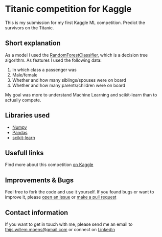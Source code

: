 # Titanic competition for Kaggle

This is my submission for my first Kaggle ML competition. Predict the survivors on the Titanic.

## Short explanation
As a model I used the [RandomForestClassifier](https://scikit-learn.org/stable/modules/generated/sklearn.ensemble.RandomForestClassifier.html), which is a decision tree algorithm. As features I used the following data:
1. In which class a passenger was
2. Male/female
3. Whether and how many siblings/spouses were on board
4. Whether and how many parents/children were on board

My goal was more to understand Machine Learning and scikit-learn than to actually compete.

## Libraries used
- [Numpy](https://numpy.org/)
- [Pandas](https://pandas.pydata.org/)
- [scikit-learn](https://scikit-learn.org/)

## Usefull links
Find more about this competition [on Kaggle](https://www.kaggle.com/competitions/titanic)

## Improvements & Bugs
Feel free to fork the code and use it yourself. If you found bugs or want to improve it, please [open an issue](https://github.com/thijsjmoens/titanic_kaggle_competition/issues) or [make a pull request](https://github.com/thijsjmoens/titanic_kaggle_competition/pulls)

## Contact information
If you want to get in touch with me, please send me an email to [thijs.willem.moens@gmail.com](mailto:thijs.willem.moens@email.com) or connect on [LinkedIn](https://linkedin.com/in/thijswillemmoens)



